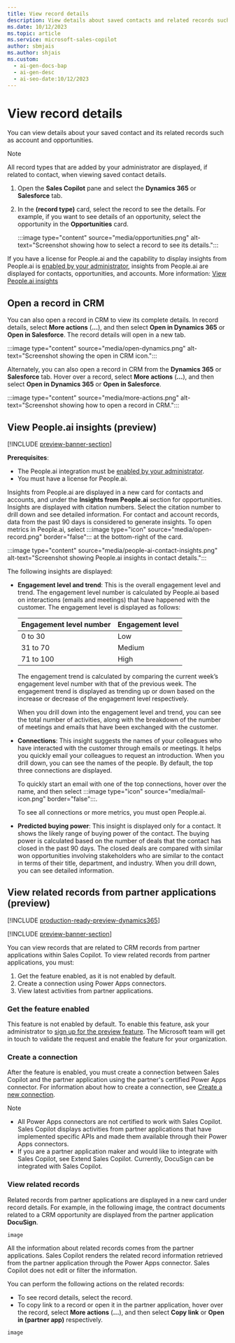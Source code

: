 ```yaml
---
title: View record details
description: View details about saved contacts and related records such as accounts and opportunities in CRM.
ms.date: 10/12/2023
ms.topic: article
ms.service: microsoft-sales-copilot
author: sbmjais
ms.author: shjais
ms.custom:
  - ai-gen-docs-bap
  - ai-gen-desc
  - ai-seo-date:10/12/2023
---
```


# View record details

You can view details about your saved contact and its related records such as account and opportunities.

> [!NOTE]
> All record types that are added by your administrator are displayed, if related to contact, when viewing saved contact details.

1. Open the **Sales Copilot** pane and select the **Dynamics 365** or **Salesforce** tab.

1. In the **(record type)** card, select the record to see the details. For example, if you want to see details of an opportunity, select the opportunity in the **Opportunities** card.

   :::image type="content" source="media/opportunities.png" alt-text="Screenshot showing how to select a record to see its details.":::

If you have a license for People.ai and the capability to display insights from People.ai is [enabled by your administrator](use-extensions.md#integrate-with-peopleai), insights from People.ai are displayed for contacts, opportunities, and accounts. More information: [View People.ai insights](#view-peopleai-insights-preview)

## Open a record in CRM

You can also open a record in CRM to view its complete details. In record details, select **More actions** (**...**), and then select **Open in Dynamics 365** or **Open in Salesforce**. The record details will open in a new tab.

:::image type="content" source="media/open-dynamics.png" alt-text="Screenshot showing the open in CRM icon.":::

Alternately, you can also open a record in CRM from the **Dynamics 365** or **Salesforce** tab. Hover over a record, select **More actions** (**...**), and then select **Open in Dynamics 365** or **Open in Salesforce**.

:::image type="content" source="media/more-actions.png" alt-text="Screenshot showing how to open a record in CRM.":::

## View People.ai insights (preview)

[!INCLUDE [preview-banner-section](includes/preview-banner-section.md)]

**Prerequisites**: 

- The People.ai integration must be [enabled by your administrator](use-extensions.md#integrate-with-peopleai). 
- You must have a license for People.ai.

Insights from People.ai are displayed in a new card for contacts and accounts, and under the **Insights from People.ai** section for opportunities. Insights are displayed with citation numbers. Select the citation number to drill down and see detailed information. For contact and account records, data from the past 90 days is considered to generate insights. To open metrics in People.ai, select :::image type="icon" source="media/open-record.png" border="false"::: at the bottom-right of the card.

:::image type="content" source="media/people-ai-contact-insights.png" alt-text="Screenshot showing People.ai insights in contact details.":::

The following insights are displayed:

- **Engagement level and trend**: This is the overall engagement level and trend. The engagement level number is calculated by People.ai based on interactions (emails and meetings) that have happened with the customer. The engagement level is displayed as follows:
   
    |Engagement level number  |Engagement level  |
    |---------|---------|
    |0 to 30     | Low        |
    |31 to 70     | Medium        |
    |71 to 100     | High        |
    
    The engagement trend is calculated by comparing the current week’s engagement level number with that of the previous week. The engagement trend is displayed as trending up or down based on the increase or decrease of the engagement level respectively. 

    When you drill down into the engagement level and trend, you can see the total number of activities, along with the breakdown of the number of meetings and emails that have been exchanged with the customer.

- **Connections**: This insight suggests the names of your colleagues who have interacted with the customer through emails or meetings. It helps you quickly email your colleagues to request an introduction. When you drill down, you can see the names of the people. By default, the top three connections are displayed. 

    To quickly start an email with one of the top connections, hover over the name, and then select :::image type="icon" source="media/mail-icon.png" border="false":::.

    To see all connections or more metrics, you must open People.ai.

- **Predicted buying power**: This insight is displayed only for a contact. It shows the likely range of buying power of the contact. The buying power is calculated based on the number of deals that the contact has closed in the past 90 days. The closed deals are compared with similar won opportunities involving stakeholders who are similar to the contact in terms of their title, department, and industry. When you drill down, you can see detailed information.

## View related records from partner applications (preview)

[!INCLUDE [production-ready-preview-dynamics365](~/../shared-content/shared/production-ready-preview-dynamics365.md)]

[!INCLUDE [preview-banner-section](~/../shared-content/shared/preview-includes/preview-banner-section.md)]

You can view records that are related to CRM records from partner applications within Sales Copilot. To view related records from partner applications, you must:

1. Get the feature enabled, as it is not enabled by default.
2. Create a connection using Power Apps connectors.
3. View latest activities from partner applications.

### Get the feature enabled

This feature is not enabled by default. To enable this feature, ask your administrator to [sign up for the preview feature](https://aka.ms/SalesCopilotExtensibilityPreview). The Microsoft team will get in touch to validate the request and enable the feature for your organization.

### Create a connection

After the feature is enabled, you must create a connection between Sales Copilot and the partner application using the partner's certified Power Apps connector. For information about how to create a connection, see [Create a new connection](/power-apps/maker/canvas-apps/add-manage-connections#create-a-new-connection).

> [!NOTE]
> - All Power Apps connectors are not certified to work with Sales Copilot. Sales Copilot displays activities from partner applications that have implemented specific APIs and made them available through their Power Apps connectors.
> - If you are a partner application maker and would like to integrate with Sales Copilot, see Extend Sales Copilot. Currently, DocuSign can be integrated with Sales Copilot. 

### View related records

Related records from partner applications are displayed in a new card under record details. For example, in the following image, the contract documents related to a CRM opportunity are displayed from the partner application **DocuSign**.

`image`

All the information about related records comes from the partner applications. Sales Copilot renders the related record information retrieved from the partner application through the Power Apps connector. Sales Copilot does not edit or filter the information.

You can perform the following actions on the related records:
- To see record details, select the record. 
- To copy link to a record or open it in the partner application, hover over the record, select **More actions** (**…**), and then select **Copy link** or **Open in (partner app)** respectively.

`image`